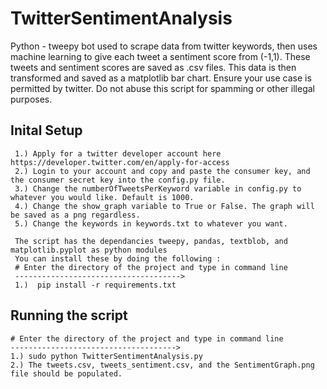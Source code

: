 # TwitterSentimentAnalysis

Python - tweepy bot used to scrape data from twitter keywords,
then uses machine learning to give each tweet a sentiment score from (-1,1).
These tweets and sentiment scores are saved as .csv files.
This data is then transformed and saved as a matplotlib bar chart.
Ensure your use case is permitted by twitter.
Do not abuse this script for spamming or other illegal purposes.

## Inital Setup

     1.) Apply for a twitter developer account here https://developer.twitter.com/en/apply-for-access
     2.) Login to your account and copy and paste the consumer key, and the consumer secret key into the config.py file.
     3.) Change the numberOfTweetsPerKeyword variable in config.py to whatever you would like. Default is 1000.
     4.) Change the show_graph variable to True or False. The graph will be saved as a png regardless.
     5.) Change the keywords in keywords.txt to whatever you want.
     
     The script has the dependancies tweepy, pandas, textblob, and matplotlib.pyplot as python modules
     You can install these by doing the following : 
     # Enter the directory of the project and type in command line 
     ------------------------------------->
     1.)  pip install -r requirements.txt
    
## Running the script
    # Enter the directory of the project and type in command line
    ------------------------------------->
    1.) sudo python TwitterSentimentAnalysis.py
    2.) The tweets.csv, tweets_sentiment.csv, and the SentimentGraph.png file should be populated.
    
